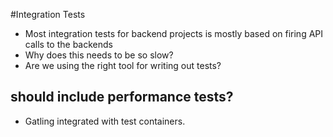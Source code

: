 #Integration Tests
- Most integration tests for backend projects is mostly based on firing API calls to the backends
- Why does this needs to be so slow?
- Are we using the right tool for writing out tests?

## should include performance tests?
- Gatling integrated with test containers.